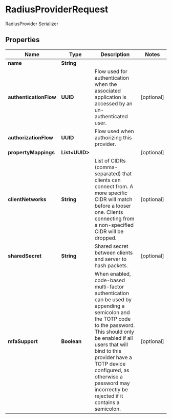

# RadiusProviderRequest

RadiusProvider Serializer

## Properties

| Name | Type | Description | Notes |
|------------ | ------------- | ------------- | -------------|
|**name** | **String** |  |  |
|**authenticationFlow** | **UUID** | Flow used for authentication when the associated application is accessed by an un-authenticated user. |  [optional] |
|**authorizationFlow** | **UUID** | Flow used when authorizing this provider. |  |
|**propertyMappings** | **List&lt;UUID&gt;** |  |  [optional] |
|**clientNetworks** | **String** | List of CIDRs (comma-separated) that clients can connect from. A more specific CIDR will match before a looser one. Clients connecting from a non-specified CIDR will be dropped. |  [optional] |
|**sharedSecret** | **String** | Shared secret between clients and server to hash packets. |  [optional] |
|**mfaSupport** | **Boolean** | When enabled, code-based multi-factor authentication can be used by appending a semicolon and the TOTP code to the password. This should only be enabled if all users that will bind to this provider have a TOTP device configured, as otherwise a password may incorrectly be rejected if it contains a semicolon. |  [optional] |



